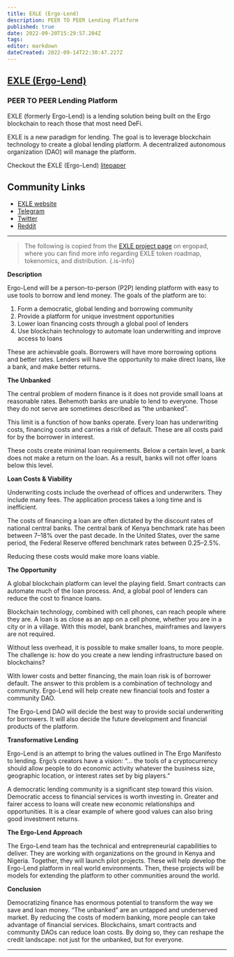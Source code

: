 ```yaml
---
title: EXLE (Ergo-Lend)
description: PEER TO PEER Lending Platform
published: true
date: 2022-09-20T15:29:57.204Z
tags: 
editor: markdown
dateCreated: 2022-09-14T22:30:47.227Z
---
```


## [EXLE (Ergo-Lend)](https://www.ergolend.org/)
### PEER TO PEER Lending Platform
EXLE (formerly Ergo-Lend) is a lending solution being built on the Ergo blockchain to reach those that most need DeFi.
 

EXLE is a new paradigm for lending. The goal is to leverage blockchain technology to create a global lending platform. A decentralized autonomous organization (DAO) will manage the platform.

Checkout the EXLE (Ergo-Lend) [litepaper](https://ergopad-pdfs.s3.us-west-2.amazonaws.com/ergo-lend-lite-paper-en.pdf)

## Community Links
- [EXLE website](https://www.ergolend.org/) 
- [Telegram](https://t.me/ErgoLend)
- [Twitter](https://twitter.com/ErgoLend)
- [Reddit](https://www.reddit.com/r/ergolend/)

-----

> The following is copied from the [EXLE project page](https://www.ergopad.io/projects/ergolend) on ergopad, where you can find more info regarding EXLE token roadmap, tokenomics, and distribution.
{.is-info}

**Description**

Ergo-Lend will be a person-to-person (P2P) lending platform with easy to use tools to borrow and lend money. The goals of the platform are to:
1. Form a democratic, global lending and borrowing community
1. Provide a platform for unique investment opportunities
1. Lower loan financing costs through a global pool of lenders
1. Use blockchain technology to automate loan underwriting and improve access to loans

These are achievable goals. Borrowers will have more borrowing options and better rates. Lenders will have the opportunity to make direct loans, like a bank, and make better returns.

**The Unbanked**

The central problem of modern finance is it does not provide small loans at reasonable rates. Behemoth banks are unable to lend to everyone. Those they do not serve are sometimes described as “the unbanked”.

This limit is a function of how banks operate. Every loan has underwriting costs, financing costs and carries a risk of default. These are all costs paid for by the borrower in interest.

These costs create minimal loan requirements. Below a certain level, a bank does not make a return on the loan. As a result, banks will not offer loans below this level.

**Loan Costs & Viability**

Underwriting costs include the overhead of offices and underwriters. They include many fees. The application process takes a long time and is inefficient.

The costs of financing a loan are often dictated by the discount rates of national central banks. The central bank of Kenya benchmark rate has been between 7–18% over the past decade. In the United States, over the same period, the Federal Reserve offered benchmark rates between 0.25–2.5%.

Reducing these costs would make more loans viable.

**The Opportunity**

A global blockchain platform can level the playing field. Smart contracts can automate much of the loan process. And, a global pool of lenders can reduce the cost to finance loans.

Blockchain technology, combined with cell phones, can reach people where they are. A loan is as close as an app on a cell phone, whether you are in a city or in a village. With this model, bank branches, mainframes and lawyers are not required.

Without less overhead, it is possible to make smaller loans, to more people. The challenge is: how do you create a new lending infrastructure based on blockchains?

With lower costs and better financing, the main loan risk is of borrower default. The answer to this problem is a combination of technology and community. Ergo-Lend will help create new financial tools and foster a community DAO.

The Ergo-Lend DAO will decide the best way to provide social underwriting for borrowers. It will also decide the future development and financial products of the platform.

**Transformative Lending**

Ergo-Lend is an attempt to bring the values outlined in The Ergo Manifesto to lending. Ergo’s creators have a vision: “… the tools of a cryptocurrency should allow people to do economic activity whatever the business size, geographic location, or interest rates set by big players.”

A democratic lending community is a significant step toward this vision. Democratic access to financial services is worth investing in. Greater and fairer access to loans will create new economic relationships and opportunities. It is a clear example of where good values can also bring good investment returns.

**The Ergo-Lend Approach**

The Ergo-Lend team has the technical and entrepreneurial capabilities to deliver. They are working with organizations on the ground in Kenya and Nigeria. Together, they will launch pilot projects. These will help develop the Ergo-Lend platform in real world environments. Then, these projects will be models for extending the platform to other communities around the world.

**Conclusion**

Democratizing finance has enormous potential to transform the way we save and loan money. “The unbanked” are an untapped and underserved market. By reducing the costs of modern banking, more people can take advantage of financial services. Blockchains, smart contracts and community DAOs can reduce loan costs. By doing so, they can reshape the credit landscape: not just for the unbanked, but for everyone.

------

